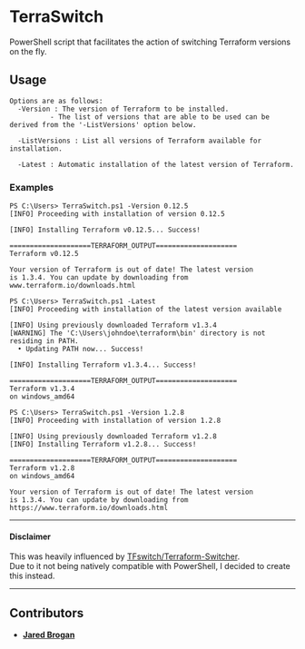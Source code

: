 # TerraSwitch
PowerShell script that facilitates the action of switching Terraform versions on the fly.

## Usage
```
Options are as follows:
  -Version : The version of Terraform to be installed.
          - The list of versions that are able to be used can be derived from the '-ListVersions' option below.

  -ListVersions : List all versions of Terraform available for installation.

  -Latest : Automatic installation of the latest version of Terraform. 
```
### Examples
```
PS C:\Users> TerraSwitch.ps1 -Version 0.12.5
[INFO] Proceeding with installation of version 0.12.5

[INFO] Installing Terraform v0.12.5... Success!

====================TERRAFORM_OUTPUT====================
Terraform v0.12.5

Your version of Terraform is out of date! The latest version
is 1.3.4. You can update by downloading from www.terraform.io/downloads.html
```
```
PS C:\Users> TerraSwitch.ps1 -Latest                                                                                                                [INFO] Proceeding with installation of the latest version available

[INFO] Using previously downloaded Terraform v1.3.4
[WARNING] The 'C:\Users\johndoe\terraform\bin' directory is not residing in PATH.
  • Updating PATH now... Success!

[INFO] Installing Terraform v1.3.4... Success!

====================TERRAFORM_OUTPUT====================
Terraform v1.3.4
on windows_amd64
```
```
PS C:\Users> TerraSwitch.ps1 -Version 1.2.8
[INFO] Proceeding with installation of version 1.2.8

[INFO] Using previously downloaded Terraform v1.2.8
[INFO] Installing Terraform v1.2.8... Success!

====================TERRAFORM_OUTPUT====================
Terraform v1.2.8
on windows_amd64

Your version of Terraform is out of date! The latest version
is 1.3.4. You can update by downloading from https://www.terraform.io/downloads.html
```
---

#### Disclaimer
This was heavily influenced by [TFswitch/Terraform-Switcher](https://github.com/warrensbox/terraform-switcher).  
Due to it not being natively compatible with PowerShell, I decided to create this instead.

---

## Contributors
* [**Jared Brogan**](https://github.com/jaredbrogan "Author")
